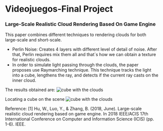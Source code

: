 # Videojuegos-Final Project
### Large-Scale Realistic Cloud Rendering Based On Game Engine 
This paper combines different techniques to rendering clouds for both large-scale and short-scale. 
- Perlin Noise: Creates 4 layers with different level of detail of noise. After that, Perlin requires mix them all and that´s how we can obtain a texture for realistic clouds.
- In order to simulate light passing through the clouds, the paper proposes use Raymarching technique. This technique tracks the light into a cube, lengthens the ray, and detects if the current ray casts on the inner cloud.

The results obtained are:
![cube with the clouds](http://https://github.com/sergiorvs/Videojuegos-Final/blob/master/screenshoots/Captura.PNG) 

 Locating a cube on the scene
![cube with the clouds](http://https://github.com/sergiorvs/Videojuegos-Final/blob/master/screenshoots/Cubo.PNG) 

Reference:
[1] Hu, W., Luo, Y., & Zhang, B. (2018, June). Large-scale realistic cloud rendering based on game engine. In 2018 IEEE/ACIS 17th International Conference on Computer and Information Science (ICIS) (pp. 1-6). IEEE.
